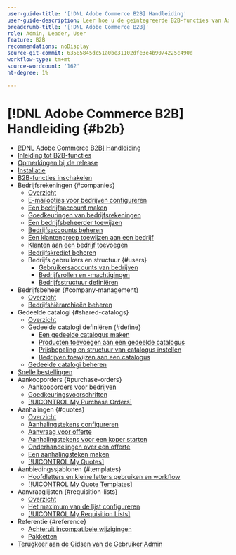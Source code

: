```yaml
---
user-guide-title: '[!DNL Adobe Commerce B2B] Handleiding'
user-guide-description: Leer hoe u de geïntegreerde B2B-functies van Adobe Commerce kunt gebruiken.
breadcrumb-title: '[!DNL Adobe Commerce B2B]'
role: Admin, Leader, User
feature: B2B
recommendations: noDisplay
source-git-commit: 63585845dc51a0be31102dfe3e4b9074225c490d
workflow-type: tm+mt
source-wordcount: '162'
ht-degree: 1%

---
```



# [!DNL Adobe Commerce B2B] Handleiding {#b2b}

+ [[!DNL Adobe Commerce B2B] Handleiding](guide-overview.md)
+ [Inleiding tot B2B-functies](introduction.md)
+ [Opmerkingen bij de release](release-notes.md)
+ [Installatie](install.md)
+ [B2B-functies inschakelen](enable-basic-features.md)
+ Bedrijfsrekeningen {#companies}
   + [Overzicht](account-companies.md)
   + [E-mailopties voor bedrijven configureren](email-company-configuration.md)
   + [Een bedrijfsaccount maken](account-company-create.md)
   + [Goedkeuringen van bedrijfsrekeningen](account-company-approve.md)
   + [Een bedrijfsbeheerder toewijzen](account-company-admin.md)
   + [Bedrijfsaccounts beheren](account-company-manage.md)
   + [Een klantengroep toewijzen aan een bedrijf](account-company-customer-group.md)
   + [Klanten aan een bedrijf toevoegen](customer-assign-company.md)
   + [Bedrijfskrediet beheren](credit-company.md)
   + Bedrijfs gebruikers en structuur {#users}
      + [Gebruikersaccounts van bedrijven](account-company-users.md)
      + [Bedrijfsrollen en -machtigingen](account-company-roles-permissions.md)
      + [Bedrijfsstructuur definiëren](account-company-structure.md)
+ Bedrijfsbeheer {#company-management}
   + [Overzicht](manage-companies.md)
   + [Bedrijfshiërarchieën beheren](manage-company-hierarchy.md)
+ Gedeelde catalogi {#shared-catalogs}
   + [Overzicht](catalog-shared.md)
   + Gedeelde catalogi definiëren {#define}
      + [Een gedeelde catalogus maken](catalog-shared-create.md)
      + [Producten toevoegen aan een gedeelde catalogus](catalog-shared-product-add.md)
      + [Prijsbepaling en structuur van catalogus instellen](catalog-shared-pricing-structure.md)
      + [Bedrijven toewijzen aan een catalogus](catalog-shared-assign-companies.md)
   + [Gedeelde catalogi beheren](catalog-shared-manage.md)
+ [Snelle bestellingen](quick-order.md)
+ Aankooporders {#purchase-orders}
   + [Aankooporders voor bedrijven](purchase-order-flow.md)
   + [Goedkeuringsvoorschriften](account-dashboard-approval-rules.md)
   + [[!UICONTROL My Purchase Orders]](account-dashboard-my-purchase-orders.md)
+ Aanhalingen {#quotes}
   + [Overzicht](quotes.md)
   + [Aanhalingstekens configureren](configure-quotes.md)
   + [Aanvraag voor offerte](quote-request.md)
   + [Aanhalingstekens voor een koper starten](sales-rep-initiates-quote.md)
   + [Onderhandelingen over een offerte](quote-price-negotiation.md)
   + [Een aanhalingsteken maken](quote-templates.md)
   + [[!UICONTROL My Quotes]](account-dashboard-my-quotes.md)
+ Aanbiedingssjablonen {#templates}
   + [Hoofdletters en kleine letters gebruiken en workflow](quote-templates-overview.md)
   + [[!UICONTROL My Quote Templates]](account-dashboard-my-quote-templates.md)
+ Aanvraaglijsten {#requisition-lists}
   + [Overzicht](requisition-lists.md)
   + [Het maximum van de lijst configureren](configure-requisition-lists.md)
   + [[!UICONTROL My Requisition Lists]](account-dashboard-requisition-lists-manage.md)
+ Referentie {#reference}
   + [Achteruit incompatibele wijzigingen](backward-incompatible-changes.md)
   + [Pakketten](packages.md)
+ [ Terugkeer aan de Gidsen van de Gebruiker Admin ](https://experienceleague.adobe.com/en/docs/commerce-admin/user-guides/home)
